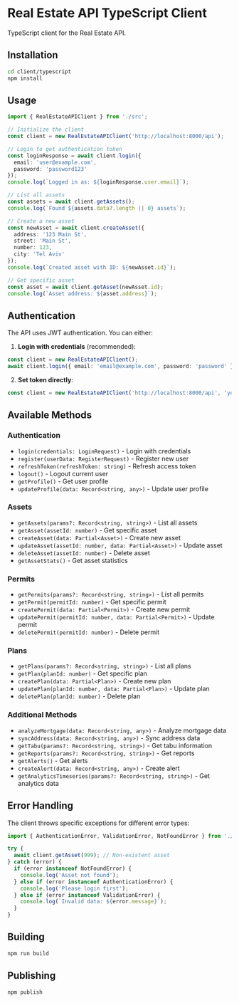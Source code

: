 # Real Estate API TypeScript Client

TypeScript client for the Real Estate API.

## Installation

```bash
cd client/typescript
npm install
```

## Usage

```typescript
import { RealEstateAPIClient } from './src';

// Initialize the client
const client = new RealEstateAPIClient('http://localhost:8000/api');

// Login to get authentication token
const loginResponse = await client.login({
  email: 'user@example.com',
  password: 'password123'
});
console.log(`Logged in as: ${loginResponse.user.email}`);

// List all assets
const assets = await client.getAssets();
console.log(`Found ${assets.data?.length || 0} assets`);

// Create a new asset
const newAsset = await client.createAsset({
  address: '123 Main St',
  street: 'Main St',
  number: 123,
  city: 'Tel Aviv'
});
console.log(`Created asset with ID: ${newAsset.id}`);

// Get specific asset
const asset = await client.getAsset(newAsset.id);
console.log(`Asset address: ${asset.address}`);
```

## Authentication

The API uses JWT authentication. You can either:

1. **Login with credentials** (recommended):
```typescript
const client = new RealEstateAPIClient();
await client.login({ email: 'email@example.com', password: 'password' });
```

2. **Set token directly**:
```typescript
const client = new RealEstateAPIClient('http://localhost:8000/api', 'your-jwt-token');
```

## Available Methods

### Authentication
- `login(credentials: LoginRequest)` - Login with credentials
- `register(userData: RegisterRequest)` - Register new user
- `refreshToken(refreshToken: string)` - Refresh access token
- `logout()` - Logout current user
- `getProfile()` - Get user profile
- `updateProfile(data: Record<string, any>)` - Update user profile

### Assets
- `getAssets(params?: Record<string, string>)` - List all assets
- `getAsset(assetId: number)` - Get specific asset
- `createAsset(data: Partial<Asset>)` - Create new asset
- `updateAsset(assetId: number, data: Partial<Asset>)` - Update asset
- `deleteAsset(assetId: number)` - Delete asset
- `getAssetStats()` - Get asset statistics

### Permits
- `getPermits(params?: Record<string, string>)` - List all permits
- `getPermit(permitId: number)` - Get specific permit
- `createPermit(data: Partial<Permit>)` - Create new permit
- `updatePermit(permitId: number, data: Partial<Permit>)` - Update permit
- `deletePermit(permitId: number)` - Delete permit

### Plans
- `getPlans(params?: Record<string, string>)` - List all plans
- `getPlan(planId: number)` - Get specific plan
- `createPlan(data: Partial<Plan>)` - Create new plan
- `updatePlan(planId: number, data: Partial<Plan>)` - Update plan
- `deletePlan(planId: number)` - Delete plan

### Additional Methods
- `analyzeMortgage(data: Record<string, any>)` - Analyze mortgage data
- `syncAddress(data: Record<string, any>)` - Sync address data
- `getTabu(params?: Record<string, string>)` - Get tabu information
- `getReports(params?: Record<string, string>)` - Get reports
- `getAlerts()` - Get alerts
- `createAlert(data: Record<string, any>)` - Create alert
- `getAnalyticsTimeseries(params?: Record<string, string>)` - Get analytics data

## Error Handling

The client throws specific exceptions for different error types:

```typescript
import { AuthenticationError, ValidationError, NotFoundError } from './src';

try {
  await client.getAsset(999); // Non-existent asset
} catch (error) {
  if (error instanceof NotFoundError) {
    console.log('Asset not found');
  } else if (error instanceof AuthenticationError) {
    console.log('Please login first');
  } else if (error instanceof ValidationError) {
    console.log(`Invalid data: ${error.message}`);
  }
}
```

## Building

```bash
npm run build
```

## Publishing

```bash
npm publish
```

